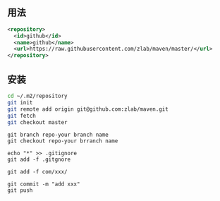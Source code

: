## 用法
``` xml
<repository>
  <id>github</id>
  <name>github</name>
  <url>https://raw.githubusercontent.com/zlab/maven/master/</url>
</repository>
```

## 安装
``` bash
cd ~/.m2/repository
git init
git remote add origin git@github.com:zlab/maven.git
git fetch
git checkout master
```
```
git branch repo-your branch name
git checkout repo-your brranch name
```

```
echo "*" >> .gitignore
git add -f .gitgnore
```

```
git add -f com/xxx/
```

```
git commit -m "add xxx"
git push
```
